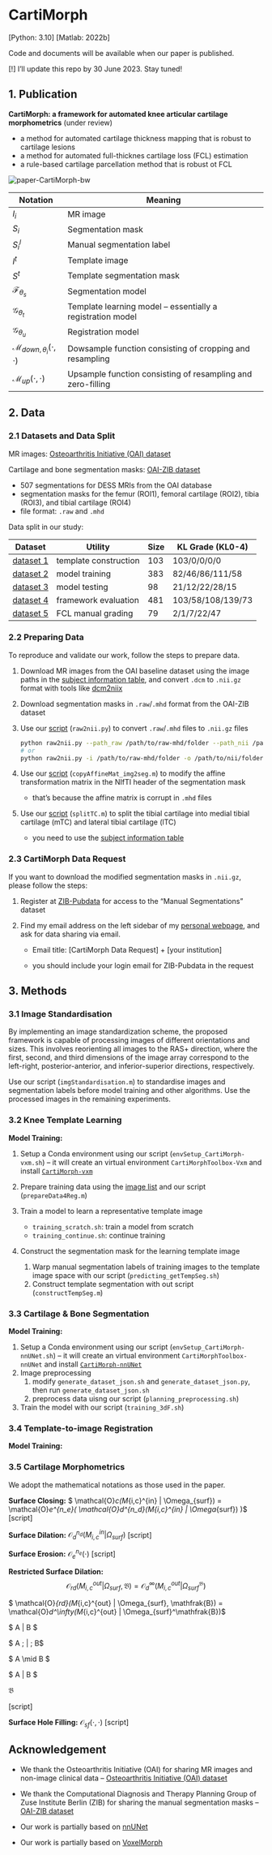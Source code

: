 # CartiMorph

[Python: 3.10] [Matlab: 2022b]

Code and documents will be available when our paper is published.

[!] I’ll update this repo by 30 June 2023. Stay tuned!



## 1. Publication

**CartiMorph: a framework for automated knee articular cartilage morphometrics** (under review)

- a method for automated cartilage thickness mapping that is robust to cartilage lesions
- a method for automated full-thicknes cartilage loss (FCL) estimation
- a rule-based cartilage parcellation method that is robust ot FCL

![paper-CartiMorph-bw](README.assets/paper-CartiMorph-bw.png)

| Notation                                     | Meaning                                                     |
| -------------------------------------------- | ----------------------------------------------------------- |
| $I_i$                                        | MR image                                                    |
| $S_i$                                        | Segmentation mask                                           |
| $S_i^l$                                      | Manual segmentation label                                   |
| $I^t$                                        | Template image                                              |
| $S^t$                                        | Template segmentation mask                                  |
| $\mathcal{F}_{\theta_s}$                     | Segmentation model                                          |
| $\mathcal{G}_{\theta_t}$                     | Template learning model – essentially a registration model  |
| $\mathcal{G}_{\theta_u}$                     | Registration model                                          |
| $\mathcal{M}_{down, \theta_i}(\cdot, \cdot)$ | Dowsample function consisting of cropping and resampling    |
| $\mathcal{M}_{up}(\cdot, \cdot)$             | Upsample function consisting of resampling and zero-filling |



## 2. Data

### 2.1 Datasets and Data Split

MR images: [Osteoarthritis Initiative (OAI) dataset](https://nda.nih.gov/oai/)

Cartilage and bone segmentation masks: [OAI-ZIB dataset](https://pubdata.zib.de)

- 507 segmentations for DESS MRIs from the OAI database
- segmentation masks for the femur (ROI1), femoral cartilage (ROI2), tibia (ROI3), and tibial cartilage (ROI4)
- file format: `.raw` and `.mhd`

Data split in our study: 

| Dataset                                                      | Utility               | Size | KL Grade (KL0-4)  |
| ------------------------------------------------------------ | --------------------- | ---- | ----------------- |
| [dataset 1](https://github.com/YongchengYAO/CartiMorph/blob/main/Dataset/OAIZIB/CartiMorph_dataset1.xlsx) | template construction | 103  | 103/0/0/0/0       |
| [dataset 2](https://github.com/YongchengYAO/CartiMorph/blob/main/Dataset/OAIZIB/CartiMorph_dataset2.xlsx) | model training        | 383  | 82/46/86/111/58   |
| [dataset 3](https://github.com/YongchengYAO/CartiMorph/blob/main/Dataset/OAIZIB/CartiMorph_dataset3.xlsx) | model testing         | 98   | 21/12/22/28/15    |
| [dataset 4](https://github.com/YongchengYAO/CartiMorph/blob/main/Dataset/OAIZIB/CartiMorph_dataset4.xlsx) | framework evaluation  | 481  | 103/58/108/139/73 |
| [dataset 5](https://github.com/YongchengYAO/CartiMorph/blob/main/Dataset/OAIZIB/CartiMorph_dataset5.xlsx) | FCL manual grading    | 79   | 2/1/7/22/47       |

### 2.2 Preparing Data

To reproduce and validate our work, follow the steps to prepare data.

1. Download MR images from the OAI baseline dataset using the image paths in the [subject information table](https://github.com/YongchengYAO/CartiMorph/blob/main/Dataset/OAIZIB/OAIZIB_subject_info.xlsx), and convert `.dcm` to `.nii.gz` format with tools like [dcm2niix](https://github.com/rordenlab/dcm2niix)

2. Download segmentation masks in `.raw`/`.mhd` format from the OAI-ZIB dataset

3. Use our [script](https://github.com/YongchengYAO/CartiMorph/blob/main/Scripts/data/raw2nii.py) (`raw2nii.py`) to convert `.raw`/`.mhd` files to `.nii.gz` files

   ```bash
   python raw2nii.py --path_raw /path/to/raw-mhd/folder --path_nii /path/to/nii/folder
   # or
   python raw2nii.py -i /path/to/raw-mhd/folder -o /path/to/nii/folder
   ```

4. Use our [script](https://github.com/YongchengYAO/CartiMorph/blob/main/Scripts/data/copyAffineMat_img2seg.m) (`copyAffineMat_img2seg.m`) to modify the affine transformation matrix in the NIfTI header of the segmentation mask 

   - that’s because the affine matrix is corrupt in `.mhd` files

5. Use our [script](https://github.com/YongchengYAO/CartiMorph/blob/main/Scripts/data/splitTC.m) (`splitTC.m`) to split the tibial cartilage into medial tibial cartilage (mTC) and lateral tibial cartilage (lTC)

   - you need to use the [subject information table](https://github.com/YongchengYAO/CartiMorph/blob/main/Dataset/OAIZIB/OAIZIB_subject_info.xlsx)

### 2.3 CartiMorph Data Request

If you want to download the modified segmentation masks in `.nii.gz`, please follow the steps:

1. Register at [ZIB-Pubdata](https://pubdata.zib.de) for access to the “Manual Segmentations” dataset

2. Find my email address on the left sidebar of my [personal webpage](https://yongchengyao.github.io), and ask for data sharing via email.

   - Email title: [CartiMorph Data Request] + [your institution]

   - you should include your login email for ZIB-Pubdata in the request

     

## 3. Methods

### 3.1 Image Standardisation

By implementing an image standardization scheme, the proposed framework is capable of processing images of different orientations and sizes. This involves reorienting all images to the RAS+ direction, where the first, second, and third dimensions of the image array correspond to the left-right, posterior-anterior, and inferior-superior directions, respectively.

Use our script (`imgStandardisation.m`) to standardise images and segmentation labels before model training and other algorithms. Use the processed images in the remaining experiments.



### 3.2 Knee Template Learning

**Model Training:**

1. Setup a Conda environment using our script (`envSetup_CartiMorph-vxm.sh`) – it will create an virtual environment `CartiMorphToolbox-Vxm` and install [`CartiMorph-vxm`](https://github.com/YongchengYAO/CartiMorph-vxm)

2. Prepare training data using the [image list](https://github.com/YongchengYAO/CartiMorph/blob/main/Dataset/OAIZIB/CartiMorph_dataset1.xlsx) and our script (`prepareData4Reg.m`)

3. Train a model to learn a representative template image

   - `training_scratch.sh`: train a model from scratch
   - `training_continue.sh`: continue training

4. Construct the segmentation mask for the learning template image

   1. Warp manual segmentation labels of training images to the template image space with our script (`predicting_getTempSeg.sh`)
   2. Construct template segmentation with out script (`constructTempSeg.m`)

   

### 3.3 Cartilage & Bone Segmentation

**Model Training:**

1. Setup a Conda environment using our script (`envSetup_CartiMorph-nnUNet.sh`) – it will create an virtual environment `CartiMorphToolbox-nnUNet` and install [`CartiMorph-nnUNet`](https://github.com/YongchengYAO/CartiMorph-nnUNet)
2. Image preprocessing
   1. modify `generate_dataset_json.sh` and `generate_dataset_json.py`, then run `generate_dataset_json.sh`
   2. preprocess data uisng our script (`planning_preprocessing.sh`)
3. Train the model with our script (`training_3dF.sh`)



### 3.4 Template-to-image Registration

**Model Training:**



### 3.5 Cartilage Morphometrics

We adopt the mathematical notations as those used in the paper.

**Surface Closing:**     $ \mathcal{O}_c(M_{i,c}^{in} | \Omega_{surf}) = \mathcal{O}_e^{n_e}( \mathcal{O}_d^{n_d}(M_{i,c}^{in} | \Omega_{surf}) )$     [script]

**Surface Dilation:**     $\mathcal{O}_d^{n_d}(M_{i,c}^{in} | \Omega_{surf})$    [script]

**Surface Erosion:**     $\mathcal{O}_e^{n_e}(\cdot)$    [script]

**Restricted Surface Dilation:**     $$ \mathcal{O}_{rd}(M_{i,c}^{out} | \Omega_{surf}, \mathfrak{B}) = \mathcal{O}_d^\infty(M_{i,c}^{out} | \Omega_{surf}^\mathfrak{B})$$     

$ \mathcal{O}_{rd}(M_{i,c}^{out} | \Omega_{surf}, \mathfrak{B}) = \mathcal{O}_d^\infty(M_{i,c}^{out} | \Omega_{surf}^\mathfrak{B})$  

$ A | B $

$ A \; | \; B$

$ A \mid B $

$ A \| B $

$\mathfrak{B}$



 [script]

**Surface Hole Filling:**     $\mathcal{O}_{sf}(\cdot , \cdot)$      [script]





## Acknowledgement

- We thank the Osteoarthritis Initiative (OAI) for sharing MR images and non-image clinical data –  [Osteoarthritis Initiative (OAI) dataset](https://nda.nih.gov/oai/)
- We thank the Computational Diagnosis and Therapy Planning Group of Zuse Institute Berlin (ZIB) for sharing the manual segmentation masks –  [OAI-ZIB dataset](https://pubdata.zib.de)

- Our work is partially based on [nnUNet](https://github.com/MIC-DKFZ/nnUNet)
- Our work is partially based on [VoxelMorph](https://github.com/voxelmorph/voxelmorph)


